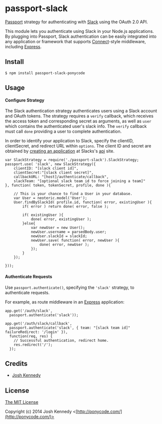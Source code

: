 # passport-slack

[Passport](http://passportjs.org/) strategy for authenticating with [Slack](https://slack.com/)
using the OAuth 2.0 API.

This module lets you authenticate using Slack in your Node.js applications.
By plugging into Passport, Slack authentication can be easily integrated into any application or framework that supports
[Connect](http://www.senchalabs.org/connect/)-style middleware, including
[Express](http://expressjs.com/).

## Install

    $ npm install passport-slack-ponycode

## Usage

#### Configure Strategy

The Slack authentication strategy authenticates users using a Slack account
and OAuth tokens.  The strategy requires a `verify` callback, which receives the
access token and corresponding secret as arguments, as well as `user` which
contains the authenticated user's slack info. The `verify` callback must
call `done` providing a user to complete authentication.

In order to identify your application to Slack, specify the clientID,
clientSecret, and redirect URL within `options`.  The client ID and secret
are obtained by [creating an application](https://api.slack.com/applications) at
Slacks's [api](https://api.slack.com/applications) site.

    var SlackStrategy = require('./passport-slack').SlackStrategy;
    passport.use( 'slack', new SlackStrategy({
        clientID: "[slack client id]",
        clientSecret:"[slack client secret]",
        callbackURL: "[host]/authenticate/callback",
        slackTeam: "[optional slack team id to force joining a team]"
    }, function( token, tokenSecret, profile, done ){

        // This is your chance to find a User in your database.
        var User = neoteric.model('User');
        User.findBySlackId( profile.id, function( error, existingUser ){
            if( error ) return done( error, false );

            if( existingUser ){
                done( error, existingUser );
            }else{
                var newUser = new User();
                newUser.username = parsedBody.user;
                newUser.slackId = slackId;
                newUser.save( function( error, newUser ){
                    done( error, newUser );
                });
            }
        });

    }));


#### Authenticate Requests

Use `passport.authenticate()`, specifying the `'slack'` strategy, to
authenticate requests.

For example, as route middleware in an [Express](http://expressjs.com/)
application:

    app.get('/auth/slack',
      passport.authenticate('slack'));

    app.get('/auth/slack/callback',
      passport.authenticate('slack', { team: "[slack team id]" failureRedirect: '/login' }),
      function(req, res) {
        // Successful authentication, redirect home.
        res.redirect('/');
      });

## Credits

  - [Josh Kennedy](http://github.com/jkennedy1980)

## License

[The MIT License](http://opensource.org/licenses/MIT)

Copyright (c) 2014 Josh Kennedy <[http://ponycode.com/](http://ponycode.com/)>